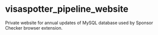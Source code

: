 # visaspotter_pipeline_website
Private website for annual updates of MySQL database used by Sponsor Checker browser extension.
